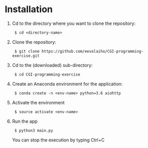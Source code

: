 # Installation

1. Cd to the directory where you want to clone the repository:

        $ cd <directory-name>
1. Clone the repository:

        $ git clone https://github.com/eevalaiho/CGI-programming-exercise.git
1. Cd to the (downloaded) sub-directory:

        $ cd CGI-programming-exercise
1. Create an Anaconda environment for the application:

        $ conda create -n <env-name> python=3.6 aiohttp
1. Activate the environment

        $ source activate <env-name>
1. Run the app

        $ python3 main.py
    You can stop the execution by typing Ctrl+C
